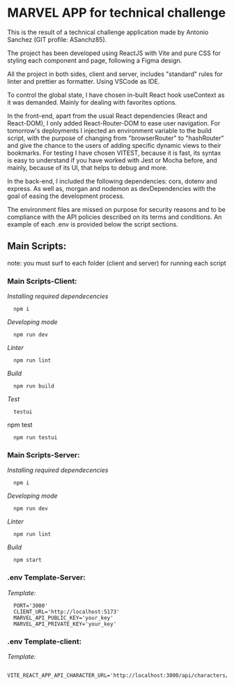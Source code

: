 # MARVEL APP for technical challenge

This is the result of a technical challenge application made by Antonio Sanchez (GIT profile: ASanchz85).

The project has been developed using ReactJS with Vite and pure CSS for styling each component and page, following a Figma design.

All the project in both sides, client and server, includes "standard" rules for linter and prettier as formatter. Using VSCode as IDE.

To control the global state, I have chosen in-built React hook useContext as it was demanded. Mainly for dealing with favorites options.

In the front-end, apart from the usual React dependencies (React and React-DOM), I only added React-Router-DOM to ease user navigation. For tomorrow's deployments I injected an environment variable to the build script, with the purpose of changing from "browserRouter" to "hashRouter" and give the chance to the users of adding specific dynamic views to their bookmarks. For testing I have chosen VITEST, because it is fast, its syntax is easy to understand if you have worked with Jest or Mocha before, and mainly, because of its UI, that helps to debug and more.

In the back-end, I included the following dependencies: cors, dotenv and express. As well as, morgan and nodemon as devDependencies with the goal of easing the development process.

The environment files are missed on purpose for security reasons and to be compliance with the API policies described on its terms and conditions. An example of each .env is provided below the script sections.

## Main Scripts:
  note: you must surf to each folder (client and server) for running each script


### Main Scripts-Client:

  *Installing required dependecencies*
  ~~~
    npm i
  ~~~
  
  *Developing mode*
  ~~~
    npm run dev
  ~~~

  *Linter*
  ~~~
    npm run lint
  ~~~

  *Build*
  ~~~
    npm run build
  ~~~

  *Test*
  ~~~
    testui
  ~~~

   npm test
  ~~~
    npm run testui
  ~~~

### Main Scripts-Server:

  *Installing required dependecencies*
  ~~~
    npm i
  ~~~
  
  *Developing mode*
  ~~~
    npm run dev
  ~~~

  *Linter*
  ~~~
    npm run lint
  ~~~

  *Build*
  ~~~
    npm start
  ~~~


### .env Template-Server:

  *Template:*
  ~~~
    PORT='3000'
    CLIENT_URL='http://localhost:5173'
    MARVEL_API_PUBLIC_KEY='your_key'
    MARVEL_API_PRIVATE_KEY='your_key'
  ~~~

### .env Template-client:

  *Template:*
  ~~~
    VITE_REACT_APP_API_CHARACTER_URL='http://localhost:3000/api/characters/'
  ~~~